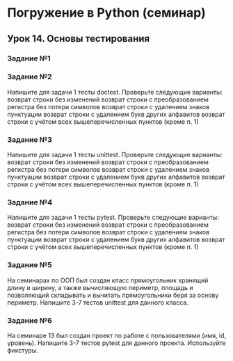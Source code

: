 # Погружение в Python (семинар)
## Урок 14. Основы тестирования
### Задание №1
### Задание №2
Напишите для задачи 1 тесты doctest. Проверьте
следующие варианты:
возврат строки без изменений
возврат строки с преобразованием регистра без потери
символов
возврат строки с удалением знаков пунктуации
возврат строки с удалением букв других алфавитов
возврат строки с учётом всех вышеперечисленных пунктов
(кроме п. 1)

### Задание №3
Напишите для задачи 1 тесты unittest. Проверьте
следующие варианты:
возврат строки без изменений
возврат строки с преобразованием регистра без потери
символов
возврат строки с удалением знаков пунктуации
возврат строки с удалением букв других алфавитов
возврат строки с учётом всех вышеперечисленных пунктов
(кроме п. 1)

### Задание №4
Напишите для задачи 1 тесты pytest. Проверьте следующие
варианты:
возврат строки без изменений
возврат строки с преобразованием регистра без потери
символов
возврат строки с удалением знаков пунктуации
возврат строки с удалением букв других алфавитов
возврат строки с учётом всех вышеперечисленных пунктов
(кроме п. 1)

### Задание №5
На семинарах по ООП был создан класс прямоугольник
хранящий длину и ширину, а также вычисляющую периметр,
площадь и позволяющий складывать и вычитать
прямоугольники беря за основу периметр.
Напишите 3-7 тестов unittest для данного класса.

### Задание №6
На семинаре 13 был создан проект по работе с
пользователями (имя, id, уровень).
Напишите 3-7 тестов pytest для данного проекта.
Используйте фикстуры.
